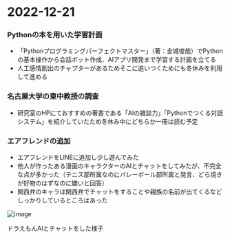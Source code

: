 # 2022-12-21
### Pythonの本を用いた学習計画
 - 「Pythonプログラミングパーフェクトマスター」（著：金城俊哉）でPythonの基本操作から会話ボット作成、AIアプリ開発まで学習する計画を立てる
  - 人工感情創出のチャプターがあるためそこに追いつくためにも冬休みを利用して進める

### 名古屋大学の東中教授の調査
 - 研究室のHPにておすすめの著書である「AIの雑談力」「Pythonでつくる対話システム」を紹介していたため冬休み中にどちらか一冊は読む予定

### エアフレンドの追加
 - エアフレンドをLINEに追加し少し遊んでみた
  - 他人が作ったある漫画のキャラクターのAIとチャットをしてみたが、不完全な点が多かった（テニス部所属なのにバレーボール部所属と発言、どら焼きが好物のはずなのに嫌いと回答）
  - 関西弁のキャラは関西弁でチャットをすることや親族の名前が出てくるなどしっかりしているところはあった
  
![image](https://user-images.githubusercontent.com/109527837/208806240-60b17f29-49fd-4cb9-8e27-89e5ffc598cb.png)

ドラえもんAIとチャットをした様子
